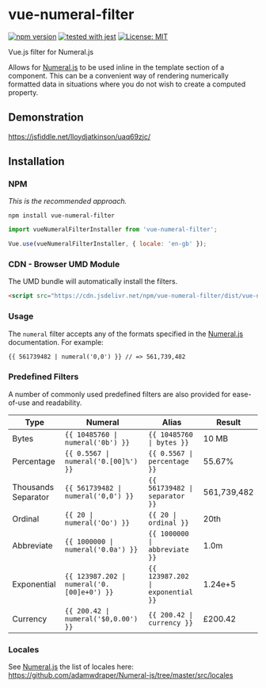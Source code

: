 # vue-numeral-filter

[![npm version](https://badge.fury.io/js/vue-numeral-filter.svg)](https://badge.fury.io/js/vue-numeral-filter)
[![tested with jest](https://img.shields.io/badge/tested_with-jest-99424f.svg)](https://github.com/facebook/jest)
[![License: MIT](https://img.shields.io/badge/License-MIT-green.svg)](https://opensource.org/licenses/MIT)


Vue.js filter for Numeral.js

Allows for [Numeral.js](http://numeraljs.com/) to be used inline in the template section of a component. This can be a convenient way of rendering numerically formatted data in situations where you do not wish to create a computed property.

## Demonstration
https://jsfiddle.net/lloydjatkinson/uaq69zjc/

## Installation

### NPM
*This is the recommended approach.*
```
npm install vue-numeral-filter
```
```js
import vueNumeralFilterInstaller from 'vue-numeral-filter';

Vue.use(vueNumeralFilterInstaller, { locale: 'en-gb' });
```


### CDN - Browser UMD Module
The UMD bundle will automatically install the filters.
```html
<script src="https://cdn.jsdelivr.net/npm/vue-numeral-filter/dist/vue-numeral-filter.min.js"></script>
```

### Usage
The `numeral` filter accepts any of the formats specified in the [Numeral.js](http://numeraljs.com/) documentation. For example:
```html
{{ 561739482 | numeral('0,0') }} // => 561,739,482
```

###  Predefined Filters
A number of commonly used predefined filters are also provided for ease-of-use and readability.

| Type                | Numeral                                   | Alias                            | Result      |
|---------------------|-------------------------------------------|----------------------------------|-------------|
| Bytes               | <code>{{ 10485760 &#124; numeral('0b') }}</code>            | <code>{{ 10485760 &#124; bytes }}</code>           | 10 MB       |
| Percentage          | <code>{{ 0.5567 &#124; numeral('0.[00]%') }}</code>         | <code>{{ 0.5567 &#124; percentage }}</code>        | 55.67%      |
| Thousands Separator | <code>{{ 561739482 &#124; numeral('0,0') }}</code>          | <code>{{ 561739482 &#124; separator }}</code>      | 561,739,482 |
| Ordinal             | <code>{{ 20 &#124; numeral('Oo') }}</code>                  | <code>{{ 20 &#124; ordinal }}</code>               | 20th        |
| Abbreviate          | <code>{{ 1000000 &#124; numeral('0.0a') }}</code>           | <code>{{ 1000000 &#124; abbreviate }}</code>       | 1.0m        |
| Exponential         | <code>{{ 123987.202 &#124; numeral('0.[00]e+0') }}</code> | <code>{{ 123987.202 &#124; exponential }}</code> | 1.24e+5     |
|Currency| <code>{{ 200.42 &#124; numeral('$0,0.00') }}</code>|<code>{{ 200.42 &#124; currency }}</code>|£200.42|

### Locales

See [Numeral.js](http://numeraljs.com/) the list of locales here: https://github.com/adamwdraper/Numeral-js/tree/master/src/locales
